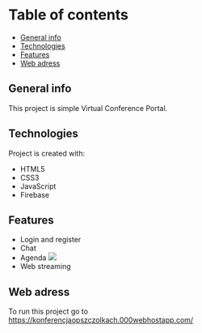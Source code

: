 # Table of contents
* [General info](#general-info)
* [Technologies](#technologies)
* [Features](#Features)
* [Web adress](#web-adress)
## General info
This project is simple Virtual Conference Portal.
	
## Technologies
Project is created with:
* HTML5
* CSS3
* JavaScript
* Firebase
	
## Features
* Login and register
* Chat
* Agenda
![](images/towar.png)
* Web streaming

## Web adress
To run this project go to https://konferencjaopszczolkach.000webhostapp.com/
